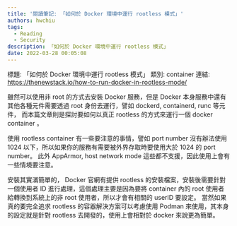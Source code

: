 ```yaml
---
title: '閱讀筆記: 「如何於 Docker 環境中運行 rootless 模式」'
authors: hwchiu
tags:
  - Reading
  - Security
description: 「如何於 Docker 環境中運行 rootless 模式」
date: 2022-03-28 00:05:08
---
```


標題: 「如何於 Docker 環境中運行 rootless 模式」
類別: container
連結: https://thenewstack.io/how-to-run-docker-in-rootless-mode/

雖然可以使用非 root 的方式去安裝 Docker 服務，但是 Docker 本身服務中還有其他各種元件需要透過 root 身份去運行，譬如 dockerd, containerd, runc 等元件，
而本篇文章則是探討要如何以真正 rootless 的方式來運行一個 docker container 。

使用 rootless container 有一些要注意的事情，譬如 port number 沒有辦法使用 1024 以下，所以如果你的服務有需要被外界存取時要使用大於 1024 的 port number。
此外 AppArmor, host network mode 這些都不支援，因此使用上會有一些情境要注意。

安裝其實滿簡單的， Docker 官網有提供 rootless 的安裝檔案，安裝後需要針對一個使用者 ID 進行處理，這個處理主要是因為要將 container 內的 root 使用者給轉換到系統上的非 root 使用者，所以才會有相關的 userID 要設定。
當然如果真的要完全追求 rootless 的容器解決方案可以考慮使用 Podman 來使用，其本身的設定就是針對 rootless 去開發的，使用上會相對於 docker 來說更為簡單。

